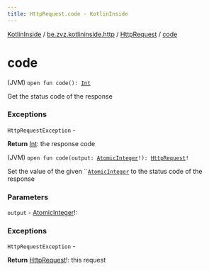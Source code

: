 ```yaml
---
title: HttpRequest.code - KotlinInside
---
```


[KotlinInside](../../index.html) / [be.zvz.kotlininside.http](../index.html) / [HttpRequest](index.html) / [code](./code.html)

# code

(JVM) `open fun code(): `[`Int`](https://kotlinlang.org/api/latest/jvm/stdlib/kotlin/-int/index.html)

Get the status code of the response

### Exceptions

`HttpRequestException` -

**Return**
[Int](https://kotlinlang.org/api/latest/jvm/stdlib/kotlin/-int/index.html): the response code

(JVM) `open fun code(output: `[`AtomicInteger`](https://docs.oracle.com/javase/7/docs/api/java/util/concurrent/atomic/AtomicInteger.html)`!): `[`HttpRequest`](index.html)`!`

Set the value of the given ``[`AtomicInteger`](https://docs.oracle.com/javase/7/docs/api/java/util/concurrent/atomic/AtomicInteger.html) to the status code of the response

### Parameters

`output` - [AtomicInteger](https://docs.oracle.com/javase/7/docs/api/java/util/concurrent/atomic/AtomicInteger.html)!:

### Exceptions

`HttpRequestException` -

**Return**
[HttpRequest](index.html)!: this request

